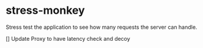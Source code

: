 # stress-monkey
Stress test the application to see how many requests the server can handle.

[] Update Proxy to have latency check and decoy
